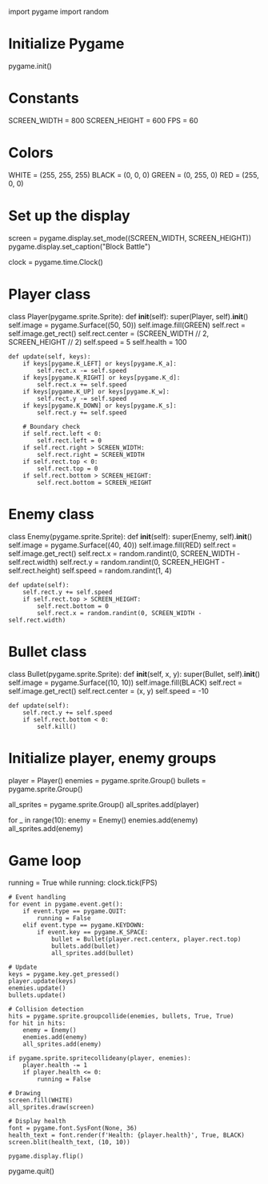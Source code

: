 import pygame
import random

# Initialize Pygame
pygame.init()

# Constants
SCREEN_WIDTH = 800
SCREEN_HEIGHT = 600
FPS = 60

# Colors
WHITE = (255, 255, 255)
BLACK = (0, 0, 0)
GREEN = (0, 255, 0)
RED = (255, 0, 0)

# Set up the display
screen = pygame.display.set_mode((SCREEN_WIDTH, SCREEN_HEIGHT))
pygame.display.set_caption("Block Battle")

clock = pygame.time.Clock()

# Player class
class Player(pygame.sprite.Sprite):
    def __init__(self):
        super(Player, self).__init__()
        self.image = pygame.Surface((50, 50))
        self.image.fill(GREEN)
        self.rect = self.image.get_rect()
        self.rect.center = (SCREEN_WIDTH // 2, SCREEN_HEIGHT // 2)
        self.speed = 5
        self.health = 100
    
    def update(self, keys):
        if keys[pygame.K_LEFT] or keys[pygame.K_a]:
            self.rect.x -= self.speed
        if keys[pygame.K_RIGHT] or keys[pygame.K_d]:
            self.rect.x += self.speed
        if keys[pygame.K_UP] or keys[pygame.K_w]:
            self.rect.y -= self.speed
        if keys[pygame.K_DOWN] or keys[pygame.K_s]:
            self.rect.y += self.speed
        
        # Boundary check
        if self.rect.left < 0:
            self.rect.left = 0
        if self.rect.right > SCREEN_WIDTH:
            self.rect.right = SCREEN_WIDTH
        if self.rect.top < 0:
            self.rect.top = 0
        if self.rect.bottom > SCREEN_HEIGHT:
            self.rect.bottom = SCREEN_HEIGHT

# Enemy class
class Enemy(pygame.sprite.Sprite):
    def __init__(self):
        super(Enemy, self).__init__()
        self.image = pygame.Surface((40, 40))
        self.image.fill(RED)
        self.rect = self.image.get_rect()
        self.rect.x = random.randint(0, SCREEN_WIDTH - self.rect.width)
        self.rect.y = random.randint(0, SCREEN_HEIGHT - self.rect.height)
        self.speed = random.randint(1, 4)
    
    def update(self):
        self.rect.y += self.speed
        if self.rect.top > SCREEN_HEIGHT:
            self.rect.bottom = 0
            self.rect.x = random.randint(0, SCREEN_WIDTH - self.rect.width)

# Bullet class
class Bullet(pygame.sprite.Sprite):
    def __init__(self, x, y):
        super(Bullet, self).__init__()
        self.image = pygame.Surface((10, 10))
        self.image.fill(BLACK)
        self.rect = self.image.get_rect()
        self.rect.center = (x, y)
        self.speed = -10
    
    def update(self):
        self.rect.y += self.speed
        if self.rect.bottom < 0:
            self.kill()

# Initialize player, enemy groups
player = Player()
enemies = pygame.sprite.Group()
bullets = pygame.sprite.Group()

all_sprites = pygame.sprite.Group()
all_sprites.add(player)

for _ in range(10):
    enemy = Enemy()
    enemies.add(enemy)
    all_sprites.add(enemy)

# Game loop
running = True
while running:
    clock.tick(FPS)
    
    # Event handling
    for event in pygame.event.get():
        if event.type == pygame.QUIT:
            running = False
        elif event.type == pygame.KEYDOWN:
            if event.key == pygame.K_SPACE:
                bullet = Bullet(player.rect.centerx, player.rect.top)
                bullets.add(bullet)
                all_sprites.add(bullet)
    
    # Update
    keys = pygame.key.get_pressed()
    player.update(keys)
    enemies.update()
    bullets.update()
    
    # Collision detection
    hits = pygame.sprite.groupcollide(enemies, bullets, True, True)
    for hit in hits:
        enemy = Enemy()
        enemies.add(enemy)
        all_sprites.add(enemy)
    
    if pygame.sprite.spritecollideany(player, enemies):
        player.health -= 1
        if player.health <= 0:
            running = False
    
    # Drawing
    screen.fill(WHITE)
    all_sprites.draw(screen)
    
    # Display health
    font = pygame.font.SysFont(None, 36)
    health_text = font.render(f'Health: {player.health}', True, BLACK)
    screen.blit(health_text, (10, 10))
    
    pygame.display.flip()

pygame.quit()
